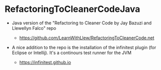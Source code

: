 # RefactoringToCleanerCodeJava

* Java version of the "Refactoring to Cleaner Code by Jay Bazuzi and Llewellyn 
Falco" repo
  * https://github.com/LearnWithLlew/RefactoringToCleanerCode.net

* A nice addition to the repo is the installation of the infinitest plugin (for Eclipse or Intellij). It's a continours test runner for the JVM
  * https://infinitest.github.io
  

